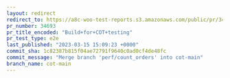 ```yaml
---
layout: redirect
redirect_to: https://a8c-woo-test-reports.s3.amazonaws.com/public/pr/34693/e2e/index.html
pr_number: 34693
pr_title_encoded: "Build+for+COT+testing"
pr_test_type: e2e
last_published: "2023-03-15 15:09:23 +0000"
commit_sha: 1c82387b815f04ae72791f9640c0ad0cf4de48fc
commit_message: "Merge branch 'perf/count_orders' into cot-main"
branch_name: cot-main
---
```

